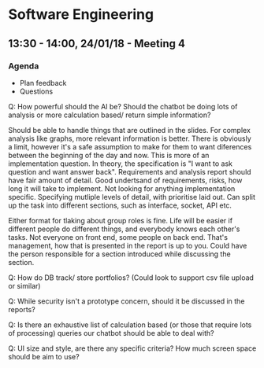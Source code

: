 # Software Engineering
## 13:30 - 14:00, 24/01/18 - Meeting 4
### Agenda
- Plan feedback
- Questions

Q: How powerful should the AI be? Should the chatbot be doing lots of analysis or more calculation based/ return simple information?

Should be able to handle things that are outlined in the slides. For complex analysis like graphs, more relevant information is better. There is obviously a limit, however it's a safe assumption to make for them to want diferences between the beginning of the day and now. This is more of an implementation question. In theory, the specification is "I want to ask question and want answer back". Requirements and analysis report should have fair amount of detail. Good undertsand of requirements, risks, how long it will take to implement. Not looking for anything implementation specific. Specifying mutliple levels of detail, with prioritise laid out. Can split up the task into different sections, such as interface, socket, API etc. 

Either format for tlaking about group roles is fine. Life will be easier if different people do different things, and everybody knows each other's tasks. Not everyone on front end, some people on back end. That's management, how that is presented in the report is up to you. Could have the person responsible for a section introduced while discussing the section. 


Q: How do DB track/ store portfolios? (Could look to support csv file upload or similar)

Q: While security isn't a prototype concern, should it be discussed in the reports?

Q: Is there an exhaustive list of calculation based (or those that require lots of processing) queries our chatbot should be able to deal with?

Q: UI size and style, are there any specific criteria? How much screen space should be aim to use? 

